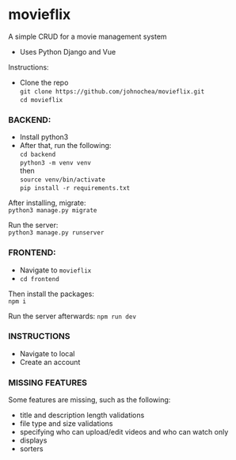 # movieflix
A simple CRUD for a movie management system

- Uses Python Django and Vue

Instructions:
- Clone the repo  
`git clone https://github.com/johnochea/movieflix.git`  
`cd movieflix`  

### BACKEND:

- Install python3
- After that, run the following:   
`cd backend`  
`python3 -m venv venv`  
then  
`source venv/bin/activate`  
`pip install -r requirements.txt`  

After installing, migrate:  
`python3 manage.py migrate`

Run the server:  
`python3 manage.py runserver`

### FRONTEND:
- Navigate to `movieflix`
- `cd frontend`  

Then install the packages:  
`npm i`

Run the server afterwards:
`npm run dev`

### INSTRUCTIONS
- Navigate to local
- Create an account

### MISSING FEATURES
Some features are missing, such as the following:
- title and description length validations
- file type and size validations
- specifying who can upload/edit videos and who can watch only
- displays
- sorters 

